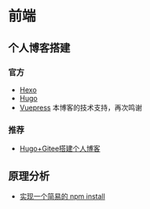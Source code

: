 # 前端

## 个人博客搭建

### 官方
* [Hexo](https://hexo.io/zh-cn/)
* [Hugo](https://www.gohugo.cn/)
* [Vuepress](https://v2.vuepress.vuejs.org/) 本博客的技术支持，再次鸣谢

### 推荐
* [Hugo+Gitee搭建个人博客](https://zhuanlan.zhihu.com/p/184625753)


## 原理分析
* [实现一个简易的 npm install](https://zhuanlan.zhihu.com/p/373511155)
